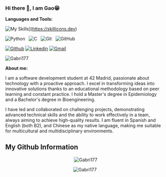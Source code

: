 ### Hi there 👋, I am Gao😁
<!--
**rusty-sj/rusty-sj** is a ✨ _special_ ✨ repository because its `README.md` (this file) appears on your GitHub profile.
Here are some ideas to get you started:

- 🔭 I’m currently working on ...
- 🌱 I’m currently learning ...
- 👯 I’m looking to collaborate on ...
- 🤔 I’m looking for help with ...
- 💬 Ask me about ...
- 📫 How to reach me: ...
- 😄 Pronouns: ...
- ⚡ Fun fact: ...
- 🤔 I’m looking for help with Statistics
- 👯 I’m looking to collaborate on ...
-->

**Languages and Tools:** 

![My Skills](https://skillicons.dev/icons?i=js,html,css,c,c++,docker,git,github,python,stata)](https://skillicons.dev)

![Python](https://img.shields.io/badge/-Python-black?logo=Python&style=social)&nbsp;&nbsp;
![C](https://img.shields.io/badge/-C-black?logo=c&style=social)&nbsp;&nbsp;
![Git](https://img.shields.io/badge/-Git-black?logo=git&style=social)&nbsp;&nbsp;
![GitHub](https://img.shields.io/badge/-GitHub-black?logo=github&style=social)&nbsp;&nbsp;

<!-- Badges -->
[![Github](https://img.shields.io/badge/-Github-000?style=flat&logo=Github&logoColor=white)](https://github.com/Gabri177)
[![Linkedin](https://img.shields.io/badge/-LinkedIn-blue?style=flat&logo=Linkedin&logoColor=white)](https://www.linkedin.com/in/yuhong-gao-/)
[![Gmail](https://img.shields.io/badge/-Gmail-c14438?style=flat&logo=Gmail&logoColor=white)](mailto:gabrillo177@gmail.com)
<p align="left"> <img src="https://komarev.com/ghpvc/?username=Gabri177&label=Profile%20Views&color=0e75b6&style=flat" alt="Gabri177" /> </p>

**About me:**
<!-- Any image aligned to the right. Beware the width -->
I am a software development student at 42 Madrid, passionate about technology with a proactive approach. I excel in transforming ideas into innovative solutions thanks to an educational methodology based on peer learning and constant practice. I hold a Master's degree in Epidemiology and a Bachelor's degree in Bioengineering.

I have led and collaborated on challenging projects, demonstrating advanced technical skills and the ability to work effectively in a team, always aiming to achieve high-quality results. I am fluent in Spanish and English (both B2), and Chinese as my native language, making me suitable for multicultural and multidisciplinary environments.

## My Github Information 

<p align="center">&nbsp;<img align="center" src="https://github-readme-stats.vercel.app/api?username=Gabri177&show_icons=true&locale=en" alt="Gabri177" /></p>

<p align="center"><img align="center" src="https://github-readme-streak-stats.herokuapp.com/?user=Gabri177&" alt="Gabri177" /></p>

